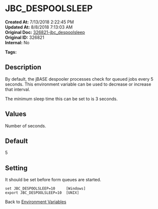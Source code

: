 # JBC_DESPOOLSLEEP

**Created At:** 7/13/2018 2:22:45 PM  
**Updated At:** 8/8/2018 7:13:03 AM  
**Original Doc:** [326821-jbc_despoolsleep](https://docs.jbase.com/41717-environment-variables/326821-jbc_despoolsleep)  
**Original ID:** 326821  
**Internal:** No  

**Tags:**
<badge text='environment variable' vertical='middle' />
<badge text='spooler' vertical='middle' />
<badge text='despool' vertical='middle' />

## Description

By default, the jBASE despooler processes check for queued jobs every 5 seconds. This environment variable can be used to decrease or increase that interval.

The minimum sleep time this can be set to is 3 seconds.

## Values

Number of seconds.

## Default

5

## Setting

It should be set before form queues are started.

```
set JBC_DESPOOLSLEEP=10     [Windows]
export JBC_DESPOOLSLEEP=10  [UNIX]
```

Back to [Environment Variables](./../README.md)
